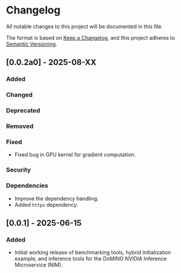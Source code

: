 # Changelog

All notable changes to this project will be documented in this file.

The format is based on [Keep a Changelog](https://keepachangelog.com/en/1.0.0/),
and this project adheres to [Semantic
Versioning](https://semver.org/spec/v2.0.0.html).

## [0.0.2a0] - 2025-08-XX

### Added

### Changed

### Deprecated

### Removed

### Fixed

- Fixed bug in GPU kernel for gradient computation.

### Security

### Dependencies

- Improve the dependency handling.
- Added `httpx` dependency.

## [0.0.1] - 2025-06-15

### Added

- Initial working release of benchmarking tools, hybrid initialization example,
  and inference tools for the DoMINO NVIDIA Inference Microservice (NIM).
